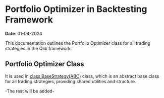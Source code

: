 # Portfolio Optimizer in Backtesting Framework

**Date**: 01-04-2024  

This documentation outlines the Portfolio Optimizer class for all trading strategies in the Qlib framework.

## Portfolio Optimizer Class

It is used in [class BaseStrategy(ABC)](/doc/engine/base_class) class, which is an abstract base class for all trading strategies, providing shared utilities and structure.

-The rest will be added-